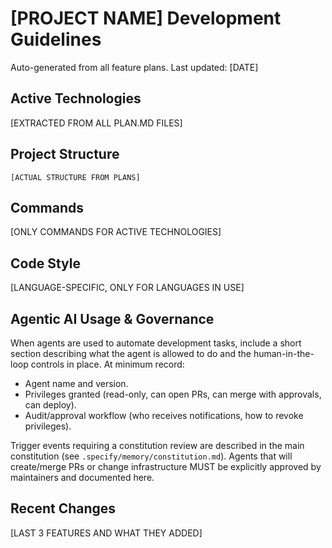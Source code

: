 # [PROJECT NAME] Development Guidelines

Auto-generated from all feature plans. Last updated: [DATE]

## Active Technologies
[EXTRACTED FROM ALL PLAN.MD FILES]

## Project Structure
```
[ACTUAL STRUCTURE FROM PLANS]
```

## Commands
[ONLY COMMANDS FOR ACTIVE TECHNOLOGIES]

## Code Style
[LANGUAGE-SPECIFIC, ONLY FOR LANGUAGES IN USE]

## Agentic AI Usage & Governance
When agents are used to automate development tasks, include a short section describing
what the agent is allowed to do and the human-in-the-loop controls in place. At minimum
record:

- Agent name and version.
- Privileges granted (read-only, can open PRs, can merge with approvals, can deploy).
- Audit/approval workflow (who receives notifications, how to revoke privileges).

Trigger events requiring a constitution review are described in the main constitution
(see `.specify/memory/constitution.md`). Agents that will create/merge PRs or change
infrastructure MUST be explicitly approved by maintainers and documented here.

## Recent Changes
[LAST 3 FEATURES AND WHAT THEY ADDED]

<!-- MANUAL ADDITIONS START -->
<!-- MANUAL ADDITIONS END -->